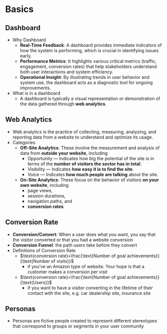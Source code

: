 # Basics

## Dashboard

- Why Dashboard
  - **Real-Time Feedback**: A dashboard provides immediate indicators of how the system is performing, which is crucial in identifying issues early.
  - **Performance Metrics**: It highlights various critical metrics (traffic, engagement, conversion rates) that help stakeholders understand both user interactions and system efficiency.
  - **Operational Insight**: By illustrating trends in user behavior and system use, the dashboard acts as a diagnostic tool for ongoing improvements.
- What is in a dashboard
  - A dashboard is typically a visual representation or demonstration of the data gathered through **web analytics**.

## Web Analytics

- Web analytics is the practice of collecting, measuring, analyzing, and reporting data from a website to understand and optimize its usage.
- Categories
  - **Off-Site Analytics**: These involve the measurement and analysis of data from **outside your website**, including
    - Opportunity — Indicates how big the potential of the site is in terms of the **number of visitors the sector has in total**.
    - Visibility — Indicates **how easy it is to find the site**.
    - Voice — Indicates **how much people are talking** about the site.
  - **On-Site Analytics**: These focus on the behavior of visitors **on your own website**, including
    - page views,
    - session durations,
    - navigation paths, and
    - **conversion rates**

## Conversion Rate

- **Conversion/Convert**: When a user does what you want, you say that the visitor converted or that you had a website conversion
- **Conversion Funnel**: the path users take before they convert
- Definitions of Conversion Rate
  - $\text{conversion rate}=\frac{\text{Number of goal achievements}}{\text{Number of visits}}$
    - if you’ve an Amazon type of website. Your hope is that a customer makes a conversion per visit
  - $\text{conversion rate}=\frac{\text{Number of goal achievements}}{\text{Users}}$
    - if you want to have a visitor converting in the lifetime of their contact with the site, e.g. car dealership site, insurance site

## Personas

- Personas are fictive people created to represent different stereotypes that correspond to groups or segments in your user community